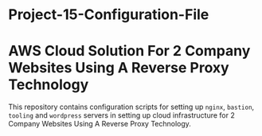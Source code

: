 # Project-15-Configuration-File

# AWS Cloud Solution For 2 Company Websites Using A Reverse Proxy Technology

This repository contains configuration scripts for setting up `nginx`, `bastion`, `tooling` and `wordpress` servers in setting up cloud infrastructure for 2 Company Websites Using A Reverse Proxy Technology.
